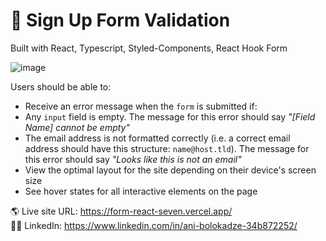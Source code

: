 # 🎉 Sign Up Form Validation
Built with React, Typescript, Styled-Components, React Hook Form

![image](https://user-images.githubusercontent.com/89190087/232764130-d68ea244-b962-425e-b993-fdc95c24b798.png)


Users should be able to:

- Receive an error message when the `form` is submitted if:
- Any `input` field is empty. The message for this error should say *"[Field Name] cannot be empty"*
- The email address is not formatted correctly (i.e. a correct email address should have this structure: `name@host.tld`). The message for this error should say *"Looks    like this is not an email"*
- View the optimal layout for the site depending on their device's screen size
- See hover states for all interactive elements on the page

🌎 Live site URL: https://form-react-seven.vercel.app/ <br>
👩‍💻 LinkedIn: https://www.linkedin.com/in/ani-bolokadze-34b872252/

